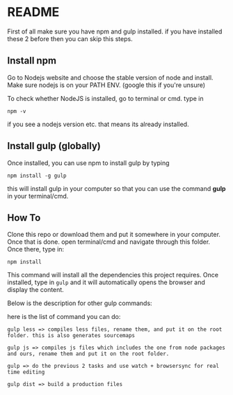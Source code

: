 # README

First of all make sure you have npm and gulp installed. if you have installed these 2 before then you can skip this steps.

## Install npm

Go to Nodejs website and choose the stable version of node and install. Make sure nodejs is on your PATH ENV. (google this if you're unsure)

To check whether NodeJS is installed, go to terminal or cmd. type in 
```
npm -v
```

if you see a nodejs version etc. that means its already installed.

## Install gulp (globally)

Once installed, you can use npm to install gulp by typing 

```
npm install -g gulp
```

this will install gulp in your computer so that you can use the command **gulp** in your terminal/cmd.

## How To

Clone this repo or download them and put it somewhere in your computer. Once that is done. open terminal/cmd and navigate through this folder. Once there, type in:
```
npm install
```
This command will install all the dependencies this project requires. Once installed, type in ``` gulp ``` and it will automatically opens the browser and display the content.

Below is the description for other gulp commands:

here is the list of command you can do:

```
gulp less => compiles less files, rename them, and put it on the root folder. this is also generates sourcemaps

gulp js => compiles js files which includes the one from node packages and ours, rename them and put it on the root folder.

gulp => do the previous 2 tasks and use watch + browsersync for real time editing

gulp dist => build a production files
```
